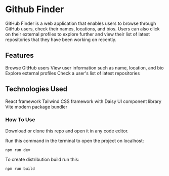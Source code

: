 # **Github Finder**

GitHub Finder is a web application that enables users to browse through GitHub users, check their names, locations, and bios. Users can also click on their external profiles to explore further and view their list of latest repositories that they have been working on recently.

## **Features**
Browse GitHub users
View user information such as name, location, and bio
Explore external profiles
Check a user's list of latest repositories
## **Technologies Used**
React framework
Tailwind CSS framework with Daisy UI component library
Vite modern package bundler

### **How To Use**

Download or clone this repo and open it in any code editor.

Run this command in the terminal to open the project on localhost:

```nmp
npm run dev
```

To create distribution build run this:

```npm
npm run build
```
